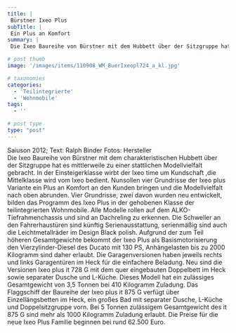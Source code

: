 ```yaml
---
title: |
 Bürstner Ixeo Plus
subTitle: |
 Ein Plus an Komfort
summary: |
 Die Ixeo Baureihe von Bürstner mit dem Hubbett über der Sitzgruppe hat es mittlerweile zu einer stattlichen Modellvielfalt gebracht. In der Einsteigerklasse wirbt der Ixeo time um Kundschaft ,die Mittelklasse wird vom Ixeo bedient. Nun sollen vier Grundrisse der Ixeo plus Variante ein Plus an Komfort bringen. 

# post thumb
image: '/images/items/110908_WM_BuerIxeopl724_a_kl.jpg'

# taxonomies
categories: 
  - 'Teilintegrierte'
  - 'Wohnmobile'
tags:
  - ''

# post type
type: "post"
---
```


Saiuson 2012; Text: Ralph Binder Fotos: Hersteller  
Die Ixeo Baureihe von Bürstner mit dem charakteristischen Hubbett über der Sitzgruppe hat es mittlerweile zu einer stattlichen Modellvielfalt gebracht. In der Einsteigerklasse wirbt der Ixeo time um Kundschaft ,die Mittelklasse wird vom Ixeo bedient. Nunsollen vier Grundrisse der Ixeo plus Variante ein Plus an Komfort an den Kunden bringen und die Modellvielfalt nach oben abrunden. Vier Grundrisse, zwei davon wurden neu entwickelt, bilden das Programm des Ixeo Plus in der gehobenen Klasse der teilintegrierten Wohnmobile. Alle Modelle rollen auf dem ALKO-Tiefrahmenchassis und sind an Dachreling zu erkennen. Die Schweller an den Fahrerhaustüren sind künftig Serienausstattung, serienmäßig sind auch die Leichtmetallräder im Design Black polish. Aufgrund der zum Teil höheren Gesamtgewichte bekommt der Ixeo Plus als Basismotorisierung den Vierzylinder-Diesel des Ducato mit 130 PS, Anhängelasten bis zu 2000 Kilogramm sind daher erlaubt. Die Garagenversionen haben jeweils rechts und links Garagentüren im Heck für die einfachere Beladung. Neu sind die Versionen Ixeo plus it 728 G mit dem quer eingebauten Doppelbett im Heck sowie separater Dusche und L-Küche. Dieses Modell hat ein zulässiges Gesamtgewicht von 3,5 Tonnen bei 410 Kilogramm Zuladung. Das Flaggschiff der Baureihe der Ixeo plus it 875 G verfügt über Einzellängsbetten im Heck, ein großes Bad mit separater Dusche, L-Küche und Doppelsitzgruppe vorn. Bei 5 Tonnen zulässigem Gesamtgewicht des it 875 G sind mehr als 1000 Kilogramm Zuladung erlaubt. Die Preise für die neue Ixeo Plus Familie beginnen bei rund 62.500 Euro.